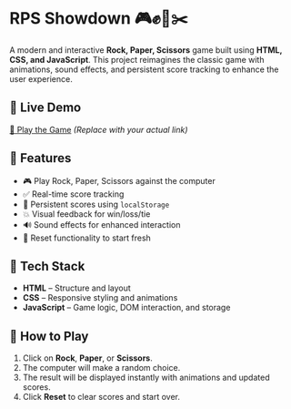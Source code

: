 # RPS Showdown 🎮✊📄✂️

A modern and interactive **Rock, Paper, Scissors** game built using **HTML, CSS, and JavaScript**. This project reimagines the classic game with animations, sound effects, and persistent score tracking to enhance the user experience.

## 🚀 Live Demo

[🔗 Play the Game]() *(Replace with your actual link)*

## 🧠 Features

- 🎮 Play Rock, Paper, Scissors against the computer
- ✅ Real-time score tracking
- 🔁 Persistent scores using `localStorage`
- 💥 Visual feedback for win/loss/tie
- 🔊 Sound effects for enhanced interaction
- 🧼 Reset functionality to start fresh


## 🔧 Tech Stack

- **HTML** – Structure and layout
- **CSS** – Responsive styling and animations
- **JavaScript** – Game logic, DOM interaction, and storage

## 🧩 How to Play

1. Click on **Rock**, **Paper**, or **Scissors**.
2. The computer will make a random choice.
3. The result will be displayed instantly with animations and updated scores.
4. Click **Reset** to clear scores and start over.
